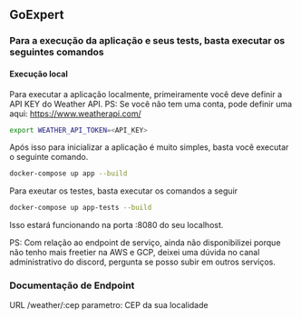 ## GoExpert

### Para a execução da aplicação e seus tests, basta executar os seguintes comandos
#### Execução local
Para executar a aplicação localmente, primeiramente você deve definir a API KEY do Weather API.
PS: Se você não tem uma conta, pode definir uma aqui: https://www.weatherapi.com/

```sh
export WEATHER_API_TOKEN=<API_KEY>
```

Após isso para inicializar a aplicação é muito simples, basta você executar o seguinte comando.

```sh
docker-compose up app --build 
```

Para exeutar os testes, basta executar os comandos a seguir

```sh
docker-compose up app-tests --build 
```

Isso estará funcionando na porta :8080 do seu localhost.

PS: Com relação ao endpoint de serviço, ainda não disponibilizei porque não tenho mais freetier na AWS e GCP, deixei uma dúvida no canal administrativo do discord, pergunta se posso subir em outros serviços.

### Documentação de Endpoint
URL /weather/:cep
parametro: CEP da sua localidade

